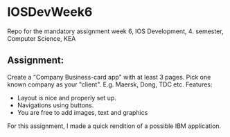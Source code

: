 # IOSDevWeek6
Repo for the mandatory assignment week 6, IOS Development, 4. semester, Computer Science, KEA

## Assignment:

Create a "Company Business-card app" with at least 3 pages. Pick one known company as your "client". E.g. Maersk, Dong, TDC etc.
Features:
- Layout is nice and properly set up. 
- Navigations using buttons.
- You are free to add images, text and graphics


For this assignment, I made a quick rendition of a possible IBM application.
